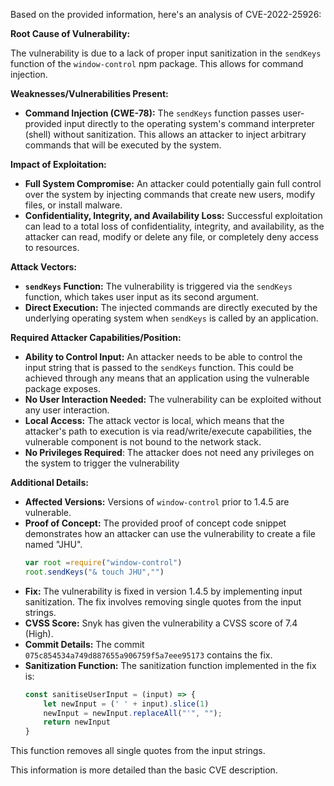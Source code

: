Based on the provided information, here's an analysis of CVE-2022-25926:

**Root Cause of Vulnerability:**

The vulnerability is due to a lack of proper input sanitization in the `sendKeys` function of the `window-control` npm package. This allows for command injection.

**Weaknesses/Vulnerabilities Present:**

*   **Command Injection (CWE-78):** The `sendKeys` function passes user-provided input directly to the operating system's command interpreter (shell) without sanitization. This allows an attacker to inject arbitrary commands that will be executed by the system.

**Impact of Exploitation:**

*   **Full System Compromise:** An attacker could potentially gain full control over the system by injecting commands that create new users, modify files, or install malware.
*   **Confidentiality, Integrity, and Availability Loss:** Successful exploitation can lead to a total loss of confidentiality, integrity, and availability, as the attacker can read, modify or delete any file, or completely deny access to resources.

**Attack Vectors:**

*   **`sendKeys` Function:** The vulnerability is triggered via the `sendKeys` function, which takes user input as its second argument.
*   **Direct Execution:** The injected commands are directly executed by the underlying operating system when `sendKeys` is called by an application.

**Required Attacker Capabilities/Position:**

*   **Ability to Control Input:** An attacker needs to be able to control the input string that is passed to the `sendKeys` function. This could be achieved through any means that an application using the vulnerable package exposes.
*   **No User Interaction Needed:** The vulnerability can be exploited without any user interaction.
*   **Local Access:** The attack vector is local, which means that the attacker's path to execution is via read/write/execute capabilities, the vulnerable component is not bound to the network stack.
*   **No Privileges Required**: The attacker does not need any privileges on the system to trigger the vulnerability

**Additional Details:**

*   **Affected Versions:** Versions of `window-control` prior to 1.4.5 are vulnerable.
*   **Proof of Concept:** The provided proof of concept code snippet demonstrates how an attacker can use the vulnerability to create a file named "JHU".
    ```javascript
    var root =require("window-control")
    root.sendKeys("& touch JHU","")
    ```
*   **Fix:** The vulnerability is fixed in version 1.4.5 by implementing input sanitization. The fix involves removing single quotes from the input strings.
*   **CVSS Score:** Snyk has given the vulnerability a CVSS score of 7.4 (High).
*   **Commit Details:** The commit `075c854534a749d887655a906759f5a7eee95173` contains the fix.
*   **Sanitization Function:** The sanitization function implemented in the fix is:
    ```javascript
    const sanitiseUserInput = (input) => {
        let newInput = (' ' + input).slice(1)
        newInput = newInput.replaceAll("'", "");
        return newInput
    }
    ```
This function removes all single quotes from the input strings.

This information is more detailed than the basic CVE description.